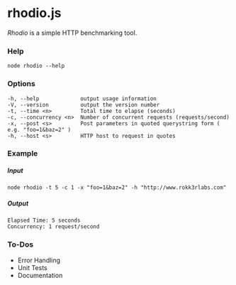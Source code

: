 # rhodio.js

*Rhodio* is a simple HTTP benchmarking tool.

### Help
```
node rhodio --help
```

### Options
```
-h, --help             output usage information
-V, --version          output the version number
-t, --time <n>         Total time to elapse (seconds)
-c, --concurrency <n>  Number of concurrent requests (requests/second)
-x, --post <s>         Post parameters in quoted querystring form ( e.g. "foo=1&baz=2" )
-h, --host <s>         HTTP host to request in quotes
```

### Example
##### Input
```
node rhodio -t 5 -c 1 -x "foo=1&baz=2" -h "http://www.rokk3rlabs.com"
```
##### Output
```
Elapsed Time: 5 seconds
Concurrency: 1 request/second
```

### To-Dos
* Error Handling
* Unit Tests
* Documentation

